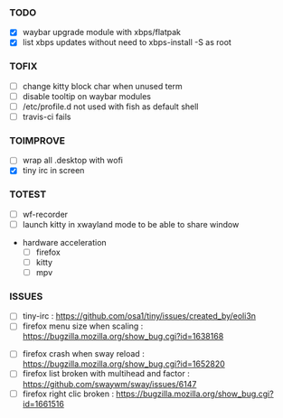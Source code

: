 ### TODO
- [x] waybar upgrade module with xbps/flatpak
- [x] list xbps updates without need to xbps-install -S as root

### TOFIX
- [ ] change kitty block char when unused term
- [ ] disable tooltip on waybar modules
- [ ] /etc/profile.d not used with fish as default shell
- [ ] travis-ci fails

### TOIMPROVE
- [ ] wrap all .desktop with wofi
- [x] tiny irc in screen

### TOTEST
- [ ] wf-recorder
- [ ] launch kitty in xwayland mode to be able to share window 
- hardware acceleration
  - [ ] firefox
  - [ ] kitty
  - [ ] mpv

### ISSUES
* [ ] tiny-irc : https://github.com/osa1/tiny/issues/created_by/eoli3n
* [ ] firefox menu size when scaling : https://bugzilla.mozilla.org/show_bug.cgi?id=1638168
- [ ] firefox crash when sway reload : https://bugzilla.mozilla.org/show_bug.cgi?id=1652820
- [ ] firefox list broken with multihead and factor : https://github.com/swaywm/sway/issues/6147
- [ ] firefox right clic broken : https://bugzilla.mozilla.org/show_bug.cgi?id=1661516
